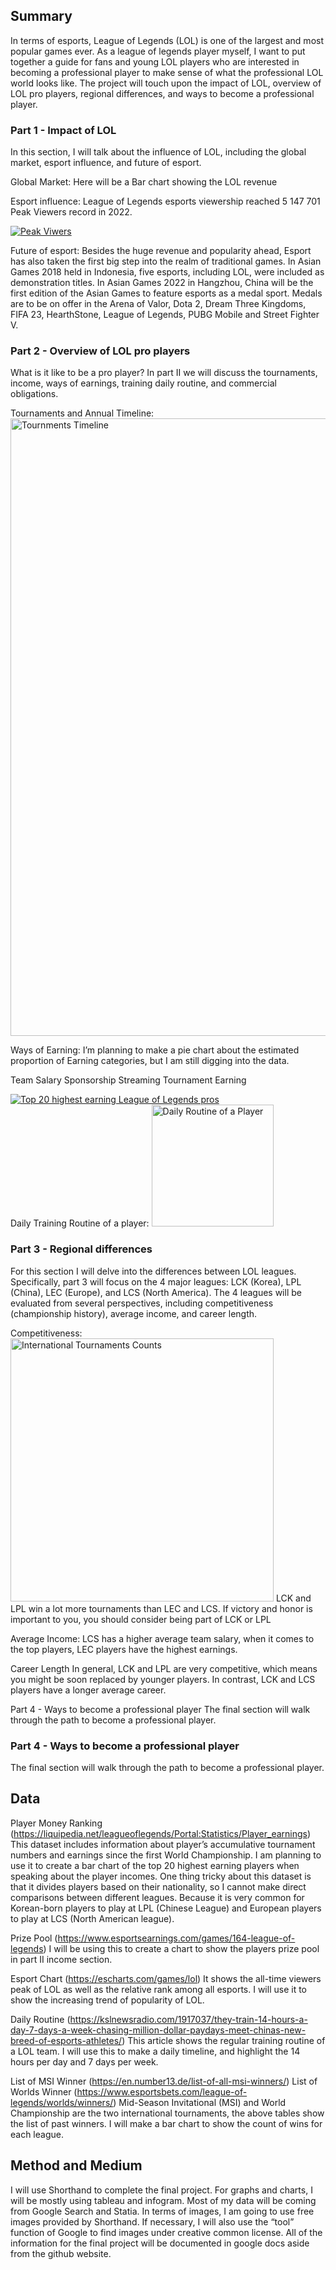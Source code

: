 ## Summary
In terms of esports, League of Legends (LOL) is one of the largest and most popular games ever. As a league of legends player myself, I want to put together a guide for fans and young LOL players who are interested in becoming a professional player to make sense of what the professional LOL world looks like. The project will touch upon the impact of LOL, overview of LOL pro players, regional differences, and ways to become a professional player. 

### Part 1 - Impact of LOL

In this section, I will talk about the influence of LOL, including the global market, esport influence, and future of esport. 

Global Market: Here will be a Bar chart showing the LOL revenue

Esport influence: League of Legends esports viewership reached 5 147 701 Peak Viewers record in 2022.
<div class='tableauPlaceholder' id='viz1669294714749' style='position: relative'><noscript><a href='#'><img alt='Peak Viwers ' src='https:&#47;&#47;public.tableau.com&#47;static&#47;images&#47;LO&#47;LOLPeakViwers&#47;Sheet1&#47;1_rss.png' style='border: none' /></a></noscript><object class='tableauViz'  style='display:none;'><param name='host_url' value='https%3A%2F%2Fpublic.tableau.com%2F' /> <param name='embed_code_version' value='3' /> <param name='site_root' value='' /><param name='name' value='LOLPeakViwers&#47;Sheet1' /><param name='tabs' value='no' /><param name='toolbar' value='yes' /><param name='static_image' value='https:&#47;&#47;public.tableau.com&#47;static&#47;images&#47;LO&#47;LOLPeakViwers&#47;Sheet1&#47;1.png' /> <param name='animate_transition' value='yes' /><param name='display_static_image' value='yes' /><param name='display_spinner' value='yes' /><param name='display_overlay' value='yes' /><param name='display_count' value='yes' /><param name='language' value='en-US' /></object></div>                

Future of esport: Besides the huge revenue and popularity ahead, Esport has also taken the first big step into the realm of traditional games. In Asian Games 2018 held in Indonesia, five esports, including LOL, were included as demonstration titles. In Asian Games 2022 in Hangzhou, China will be the first edition of the Asian Games to feature esports as a medal sport. Medals are to be on offer in the Arena of Valor, Dota 2, Dream Three Kingdoms, FIFA 23, HearthStone, League of Legends, PUBG Mobile and Street Fighter V. 

### Part 2 - Overview of LOL pro players
What is it like to be a pro player? In part II we will discuss the tournaments,  income, ways of earnings, training daily routine, and commercial obligations.

Tournaments and Annual Timeline:
<img width="988" alt="Tournments Timeline" src="https://user-images.githubusercontent.com/101654251/203791270-11df07d0-7fbc-444d-aca3-8e15659122b7.png">

Ways of Earning:
I’m planning to make a pie chart about the estimated proportion of Earning categories, but I am still digging into the data.

Team Salary
Sponsorship
Streaming
Tournament Earning
<div class='tableauPlaceholder' id='viz1669295155235' style='position: relative'><noscript><a href='#'><img alt='Top 20 highest earning League of Legends pros ' src='https:&#47;&#47;public.tableau.com&#47;static&#47;images&#47;To&#47;Top20highestearningleagueoflegendspros&#47;Sheet1&#47;1_rss.png' style='border: none' /></a></noscript><object class='tableauViz'  style='display:none;'><param name='host_url' value='https%3A%2F%2Fpublic.tableau.com%2F' /> <param name='embed_code_version' value='3' /> <param name='site_root' value='' /><param name='name' value='Top20highestearningleagueoflegendspros&#47;Sheet1' /><param name='tabs' value='no' /><param name='toolbar' value='yes' /><param name='static_image' value='https:&#47;&#47;public.tableau.com&#47;static&#47;images&#47;To&#47;Top20highestearningleagueoflegendspros&#47;Sheet1&#47;1.png' /> <param name='animate_transition' value='yes' /><param name='display_static_image' value='yes' /><param name='display_spinner' value='yes' /><param name='display_overlay' value='yes' /><param name='display_count' value='yes' /><param name='language' value='en-US' /><param name='filter' value='publish=yes' /></object></div>             
Daily Training Routine of a player:
<img width="195" alt="Daily Routine of a Player" src="https://user-images.githubusercontent.com/101654251/203791955-517d3fac-1981-4781-8b19-47de5a13eea9.png">

### Part 3 - Regional differences
For this section I will delve into the differences between LOL leagues. Specifically, part 3 will focus on the 4 major leagues: LCK (Korea), LPL (China), LEC (Europe), and LCS (North America). The 4 leagues will be evaluated from several perspectives, including competitiveness (championship history), average income, and career length.

Competitiveness:
<img width="421" alt="International Tournaments Counts" src="https://user-images.githubusercontent.com/101654251/203792354-050c783f-6c96-4cdc-aeda-825511f279d9.png">
LCK and LPL win a lot more tournaments than LEC and LCS. If victory and honor is important to you, you should consider being part of LCK or LPL

Average Income: LCS has a higher average team salary, when it comes to the top players, LEC players have the highest earnings. 

Career Length
In general, LCK and LPL are very competitive, which means you might be soon replaced by younger players. In contrast, LCK and LCS players have a longer average career.

Part 4 - Ways to become a professional player
The final section will walk through the path to become a professional player. 


### Part 4 - Ways to become a professional player
The final section will walk through the path to become a professional player. 

## Data
Player Money Ranking (https://liquipedia.net/leagueoflegends/Portal:Statistics/Player_earnings)
This dataset includes information about player’s accumulative tournament numbers and earnings  since the first World Championship. I am planning to use it to create a bar chart of the top 20 highest earning players when speaking about the player incomes. One thing tricky about this dataset is that it divides players based on their nationality, so I cannot make direct comparisons between different leagues. Because it is very common for Korean-born players to play at LPL (Chinese League) and European players to play at LCS (North American league). 

Prize Pool (https://www.esportsearnings.com/games/164-league-of-legends)
I will be using this to create a chart to show the players prize pool in part II income section.

Esport Chart (https://escharts.com/games/lol)
It shows the all-time viewers peak of LOL as well as the relative rank among all esports. I will use it to show the increasing trend of popularity of LOL. 

Daily Routine (https://kslnewsradio.com/1917037/they-train-14-hours-a-day-7-days-a-week-chasing-million-dollar-paydays-meet-chinas-new-breed-of-esports-athletes/)
This article shows the regular training routine of a LOL team. I will use this to make a daily timeline, and highlight the 14 hours per day and 7 days per week.

List of MSI Winner (https://en.number13.de/list-of-all-msi-winners/)
List of Worlds Winner (https://www.esportsbets.com/league-of-legends/worlds/winners/)
Mid-Season Invitational (MSI) and World Championship are the two international tournaments, the above tables show the list of past winners. I will make a bar chart to show the count of wins for each league.

## Method and Medium
I will use Shorthand to complete the final project. For graphs and charts, I will be mostly using tableau and infogram. Most of my data will be coming from Google Search and Statia. In terms of images, I am going to use free images provided by Shorthand. If necessary, I will also use the “tool” function of Google to find images under creative common license. All of the information for the final project will be documented in google docs aside from the github website.


